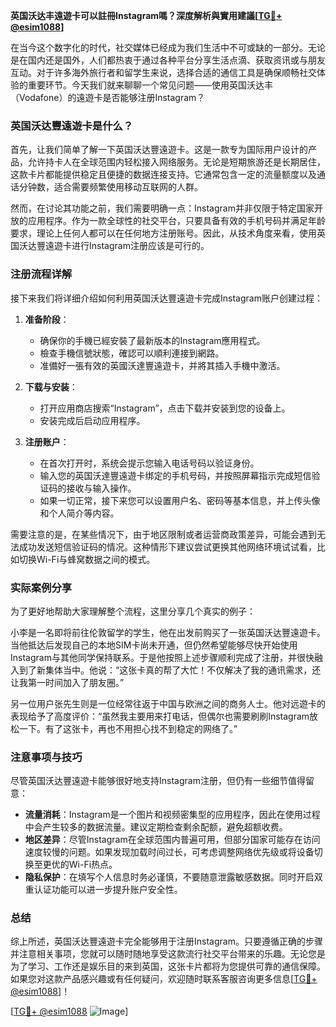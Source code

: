**英国沃达丰遠遊卡可以註冊Instagram嗎？深度解析與實用建議[[TG💪+ @esim1088](https://t.me/s/esim1088)]**

在当今这个数字化的时代，社交媒体已经成为我们生活中不可或缺的一部分。无论是在国内还是国外，人们都热衷于通过各种平台分享生活点滴、获取资讯或与朋友互动。对于许多海外旅行者和留学生来说，选择合适的通信工具是确保顺畅社交体验的重要环节。今天我们就来聊聊一个常见问题——使用英国沃达丰（Vodafone）的遠遊卡是否能够注册Instagram？

### 英国沃达豐遠遊卡是什么？

首先，让我们简单了解一下英国沃达豐遠遊卡。这是一款专为国际用户设计的产品，允许持卡人在全球范围内轻松接入网络服务。无论是短期旅游还是长期居住，这款卡片都能提供稳定且便捷的数据连接支持。它通常包含一定的流量额度以及通话分钟数，适合需要频繁使用移动互联网的人群。

然而，在讨论其功能之前，我们需要明确一点：Instagram并非仅限于特定国家开放的应用程序。作为一款全球性的社交平台，只要具备有效的手机号码并满足年龄要求，理论上任何人都可以在任何地方注册账号。因此，从技术角度来看，使用英国沃达豐遠遊卡进行Instagram注册应该是可行的。

### 注册流程详解

接下来我们将详细介绍如何利用英国沃达豐遠遊卡完成Instagram账户创建过程：

1. **准备阶段**：
   - 确保你的手機已經安裝了最新版本的Instagram應用程式。
   - 檢查手機信號狀態，確認可以順利連接到網路。
   - 准備好一張有效的英國沃達豐遠遊卡，并將其插入手機中激活。

2. **下载与安装**：
   - 打开应用商店搜索“Instagram”，点击下载并安装到您的设备上。
   - 安装完成后启动应用程序。

3. **注册账户**：
   - 在首次打开时，系统会提示您输入电话号码以验证身份。
   - 输入您的英国沃達豐遠遊卡绑定的手机号码，并按照屏幕指示完成短信验证码的接收与输入操作。
   - 如果一切正常，接下来您可以设置用户名、密码等基本信息，并上传头像和个人简介等内容。

需要注意的是，在某些情况下，由于地区限制或者运营商政策差异，可能会遇到无法成功发送短信验证码的情况。这种情形下建议尝试更换其他网络环境试试看，比如切换Wi-Fi与蜂窝数据之间的模式。

### 实际案例分享

为了更好地帮助大家理解整个流程，这里分享几个真实的例子：

小李是一名即将前往伦敦留学的学生，他在出发前购买了一张英国沃达豐遠遊卡。当他抵达后发现自己的本地SIM卡尚未开通，但仍然希望能够尽快开始使用Instagram与其他同学保持联系。于是他按照上述步骤顺利完成了注册，并很快融入到了新集体当中。他说：“这张卡真的帮了大忙！不仅解决了我的通讯需求，还让我第一时间加入了朋友圈。”

另一位用户张先生则是一位经常往返于中国与欧洲之间的商务人士。他对远遊卡的表现给予了高度评价：“虽然我主要用来打电话，但偶尔也需要刷刷Instagram放松一下。有了这张卡，再也不用担心找不到稳定的网络了。”

### 注意事项与技巧

尽管英国沃达豐遠遊卡能够很好地支持Instagram注册，但仍有一些细节值得留意：

- **流量消耗**：Instagram是一个图片和视频密集型的应用程序，因此在使用过程中会产生较多的数据流量。建议定期检查剩余配额，避免超额收费。
- **地区差异**：尽管Instagram在全球范围内普遍可用，但部分国家可能存在访问速度较慢的问题。如果发现加载时间过长，可考虑调整网络优先级或将设备切换至更优的Wi-Fi热点。
- **隐私保护**：在填写个人信息时务必谨慎，不要随意泄露敏感数据。同时开启双重认证功能可以进一步提升账户安全性。

### 总结

综上所述，英国沃达豐遠遊卡完全能够用于注册Instagram。只要遵循正确的步骤并注意相关事项，您就可以随时随地享受这款流行社交平台带来的乐趣。无论您是为了学习、工作还是娱乐目的来到英国，这张卡片都将为您提供可靠的通信保障。如果您对这款产品感兴趣或有任何疑问，欢迎随时联系客服咨询更多信息[[TG💪+ @esim1088](https://t.me/s/esim1088)]！

[[TG💪+ @esim1088](https://t.me/s/esim1088) ![Image](https://i.postimg.cc/4NQfJmqS/Snipaste-2025-05-13-00-14-12.png)]